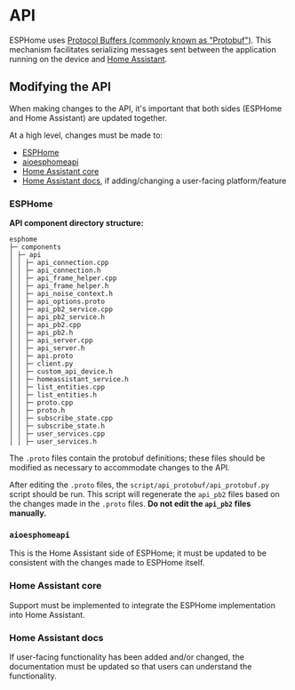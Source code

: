 # API

ESPHome uses [Protocol Buffers (commonly known as "Protobuf")](https://protobuf.dev). This mechanism facilitates
serializing messages sent between the application running on the device and [Home Assistant](http://home-assistant.io).

## Modifying the API

When making changes to the API, it's important that both sides (ESPHome and Home Assistant) are updated together.

At a high level, changes must be made to:

- [ESPHome](https://github.com/esphome/esphome)
- [aioesphomeapi](https://github.com/esphome/aioesphomeapi)
- [Home Assistant core](https://github.com/home-assistant/core)
- [Home Assistant docs](https://github.com/home-assistant/home-assistant.io), if adding/changing a user-facing
  platform/feature

### ESPHome

**API component directory structure:**
```
esphome
├─ components
│ ├─ api
│ │ ├─ api_connection.cpp
│ │ ├─ api_connection.h
│ │ ├─ api_frame_helper.cpp
│ │ ├─ api_frame_helper.h
│ │ ├─ api_noise_context.h
│ │ ├─ api_options.proto
│ │ ├─ api_pb2_service.cpp
│ │ ├─ api_pb2_service.h
│ │ ├─ api_pb2.cpp
│ │ ├─ api_pb2.h
│ │ ├─ api_server.cpp
│ │ ├─ api_server.h
│ │ ├─ api.proto
│ │ ├─ client.py
│ │ ├─ custom_api_device.h
│ │ ├─ homeassistant_service.h
│ │ ├─ list_entities.cpp
│ │ ├─ list_entities.h
│ │ ├─ proto.cpp
│ │ ├─ proto.h
│ │ ├─ subscribe_state.cpp
│ │ ├─ subscribe_state.h
│ │ ├─ user_services.cpp
│ │ ├─ user_services.h
```

The `.proto` files contain the protobuf definitions; these files should be modified as necessary to accommodate changes
to the API.

After editing the `.proto` files, the `script/api_protobuf/api_protobuf.py` script should be run. This script will
regenerate the `api_pb2` files based on the changes made in the `.proto` files.
**Do not edit the `api_pb2` files manually.**

### `aioesphomeapi`

This is the Home Assistant side of ESPHome; it must be updated to be consistent with the changes made to ESPHome
itself.

### Home Assistant core

Support must be implemented to integrate the ESPHome implementation into Home Assistant.

### Home Assistant docs

If user-facing functionality has been added and/or changed, the documentation must be updated so that users can
understand the functionality.
